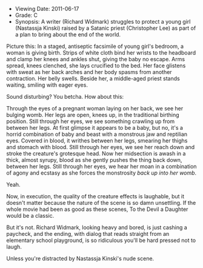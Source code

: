 - Viewing Date: 2011-06-17
- Grade: C
- Synopsis: A writer (Richard Widmark) struggles to protect a young girl (Nastassja Kinski) raised by a  Satanic priest (Christopher Lee) as part of a plan to bring about the end of the world.  

Picture this: In a staged, antiseptic facsimile of young girl's bedroom, a woman is giving birth. Strips of white cloth bind her wrists to the headboard and clamp her knees and ankles shut, giving the baby no escape. Arms spread, knees clenched, she lays crucified to the bed. Her face glistens with sweat as her back arches and her body spasms from another contraction. Her belly swells. Beside her, a middle-aged priest stands waiting, smiling with eager eyes. 

Sound disturbing? You betcha. How about this:

Through the eyes of a pregnant woman laying on her back, we see her bulging womb. Her legs are open, knees up, in the traditional birthing position. Still through her eyes, we see something crawling up from between her legs. At first glimpse it appears to be a baby, but no, it's a horrid combination of baby and beast with a monstrous jaw and reptilian eyes. Covered in blood, it writhes between her legs, smearing her thighs and stomach with blood. Still through her eyes, we see her reach down and stroke the creature's grotesque head. Now her midsection is awash in a thick, almost syrupy, blood as she gently pushes the thing back down, between her legs. Still through her eyes, we hear her moan in a combination of agony and ecstasy as she forces the monstrosity *back up into her womb*.

Yeah.

Now, in execution, the quality of the creature effects is laughable, but it doesn't matter because the nature of the scene is so damn unsettling. If the whole movie had been as good as these scenes, To the Devil a Daughter would be a classic. 

But it's not. Richard Widmark, looking heavy and bored, is just cashing a paycheck, and the ending, with dialog that reads straight from an elementary school playground, is so ridiculous you'll be hard pressed not to laugh. 

Unless you're distracted by Nastassja Kinski's nude scene.